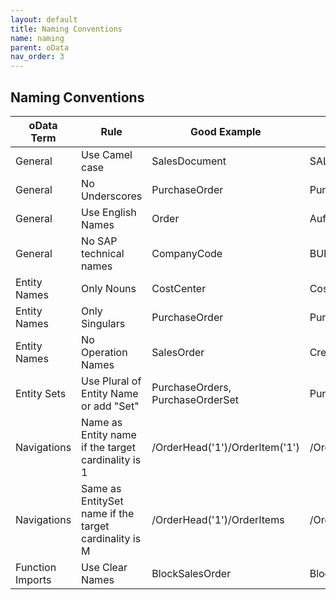 ```yaml
---
layout: default
title: Naming Conventions
name: naming
parent: oData
nav_order: 3
---
```


## Naming Conventions

| oData Term      | Rule | Good Example | Bad Example |
| -------- | ----------- | ----------- | ----------- |
| General | Use Camel case | SalesDocument | SALESDOCUMENT |
| General | No Underscores | PurchaseOrder | Purchase_Order |
| General | Use English Names | Order | Auftrag |
| General | No SAP technical names | CompanyCode | BUKRS |
| Entity Names | Only Nouns | CostCenter | CostCenterF4 |
| Entity Names | Only Singulars | PurchaseOrder | PurchaseOrderList |
| Entity Names | No Operation Names | SalesOrder | CreateSalesOrder |
| Entity Sets | Use Plural of Entity Name or add "Set" | PurchaseOrders, PurchaseOrderSet | PurchaseOrder |
| Navigations | Name as Entity name if the target cardinality is 1 | /OrderHead('1')/OrderItem('1') | /OrderHead('1')/Header_Item('1') |
| Navigations | Same as EntitySet name if the target cardinality is M | /OrderHead('1')/OrderItems | /OrderHead('1')/Header_Item |
| Function Imports | Use Clear Names | BlockSalesOrder | Block |

